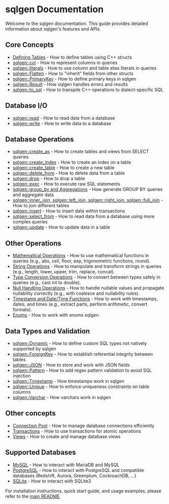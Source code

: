 # sqlgen Documentation

Welcome to the sqlgen documentation. This guide provides detailed information about sqlgen's features and APIs.

## Core Concepts

- [Defining Tables](defining_tables.md) - How to define tables using C++ structs
- [sqlgen::col](col.md) - How to represent columns in queries
- [sqlgen::literals](literals.md) - How to use column and table alias literals in queries
- [sqlgen::Flatten](flatten.md) - How to "inherit" fields from other structs
- [sqlgen::PrimaryKey](primary_key.md) - How to define primary keys in sqlgen
- [sqlgen::Result](result.md) - How sqlgen handles errors and results
- [sqlgen::to_sql](to_sql.md) - How to transpile C++ operations to dialect-specific SQL

## Database I/O

- [sqlgen::read](reading.md) - How to read data from a database
- [sqlgen::write](writing.md) - How to write data to a database

## Database Operations

- [sqlgen::create_as](create_as.md) - How to create tables and views from SELECT queries
- [sqlgen::create_index](create_index.md) - How to create an index on a table
- [sqlgen::create_table](create_table.md) - How to create a new table
- [sqlgen::delete_from](delete_from.md) - How to delete data from a table
- [sqlgen::drop](drop.md) - How to drop a table
- [sqlgen::exec](exec.md) - How to execute raw SQL statements
- [sqlgen::group_by and Aggregations](group_by_and_aggregations.md) - How generate GROUP BY queries and aggregate data
- [sqlgen::inner_join, sqlgen::left_join, sqlgen::right_join, sqlgen::full_join](joins.md) - How to join different tables
- [sqlgen::insert](insert.md) - How to insert data within transactions
- [sqlgen::select_from](select_from.md) - How to read data from a database using more complex queries
- [sqlgen::update](update.md) - How to update data in a table

## Other Operations

- [Mathematical Operations](mathematical_operations.md) - How to use mathematical functions in queries (e.g., abs, ceil, floor, exp, trigonometric functions, round).
- [String Operations](string_operations.md) - How to manipulate and transform strings in queries (e.g., length, lower, upper, trim, replace, concat).
- [Type Conversion Operations](type_conversion_operations.md) - How to convert between types safely in queries (e.g., cast int to double).
- [Null Handling Operations](null_handling_operations.md) - How to handle nullable values and propagate nullability correctly (e.g., with coalesce and nullability rules).
- [Timestamp and Date/Time Functions](timestamp_operations.md) - How to work with timestamps, dates, and times (e.g., extract parts, perform arithmetic, convert formats).
- [Enums](enum.md) - How to work with enums sqlgen

## Data Types and Validation

- [sqlgen::Dynamic](dynamic.md) - How to define custom SQL types not natively supported by sqlgen
- [sqlgen::ForeignKey](foreign_key.md) - How to establish referential integrity between tables
- [sqlgen::JSON](json.md) - How to store and work with JSON fields
- [sqlgen::Pattern](pattern.md) - How to add regex pattern validation to avoid SQL injection
- [sqlgen::Timestamp](timestamp.md) - How timestamps work in sqlgen
- [sqlgen::Unique](unique.md) - How to enforce uniqueness constraints on table columns
- [sqlgen::Varchar](varchar.md) - How varchars work in sqlgen

## Other concepts

- [Connection Pool](connection_pool.md) - How to manage database connections efficiently
- [Transactions](transactions.md) - How to use transactions for atomic operations
- [Views](views.md) - How to create and manage database views

## Supported Databases

- [MySQL](mysql.md) - How to interact with MariaDB and MySQL 
- [PostgreSQL](postgres.md) - How to interact with PostgreSQL and compatible databases (Redshift, Aurora, Greenplum, CockroachDB, ...)
- [SQLite](sqlite.md) - How to interact with SQLite3

For installation instructions, quick start guide, and usage examples, please refer to the [main README](../README.md). 